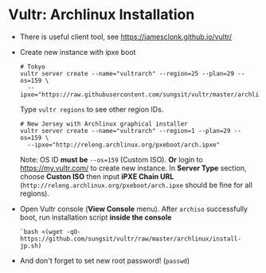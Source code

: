 # Vultr: Archlinux Installation

- There is useful client tool, see https://jamesclonk.github.io/vultr/
- Create new instance with ipxe boot

  ~~~
  # Tokyo
  vultr server create --name="vultrarch" --region=25 --plan=29 --os=159 \
    --ipxe="https://raw.githubusercontent.com/sungsit/vultr/master/archlinux/arch64.jp.ipxe"
  ~~~

  Type `vultr regions` to see other region IDs.

  ~~~
  # New Jersey with Archlinux graphical installer
  vultr server create --name="vultrarch" --region=1 --plan=29 --os=159 \
    --ipxe="http://releng.archlinux.org/pxeboot/arch.ipxe"
  ~~~

  Note: OS ID **must be** `--os=159` (Custom ISO). **Or** login to https://my.vultr.com/ to create new instance. In **Server Type** section, choose **Custon ISO** then input **iPXE Chain URL** (`http://releng.archlinux.org/pxeboot/arch.ipxe` should be fine for all regions).

- Open Vultr console (**View Console** menu). After `archiso` successfully boot, run installation script  **inside the console**

  ~~~
  `bash <(wget -qO- https://github.com/sungsit/vultr/raw/master/archlinux/install-jp.sh)
  ~~~

- And don't forget to set new root password! (`passwd`)
